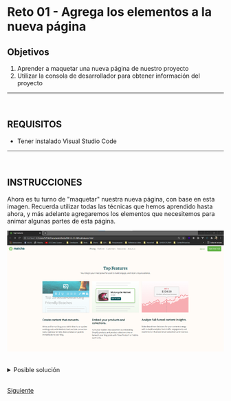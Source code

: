 # Reto 01 - Agrega los elementos a la nueva página

## Objetivos
1. Aprender a maquetar una nueva página de nuestro proyecto
2. Utilizar la consola de desarrollador para obtener información del proyecto

---
<br/>

## REQUISITOS
- Tener instalado Visual Studio Code

---
<br/>

## INSTRUCCIONES

Ahora es tu turno de "maquetar" nuestra nueva página, con base en esta imagen. Recuerda utilizar todas las técnicas que hemos aprendido hasta ahora, y más adelante agregaremos los elementos que necesitemos para animar algunas partes de esta página.

![Página de About Us completa.](../assets/AboutUsCompleta.png)

<br/>

<details>
  <summary>Posible solución</summary>

En nuestro archivo `aboutUs.html`, debemos insertar la estuctura de HTML 5:

```html
<!DOCTYPE html>
<html lang="en">
<head>
  <meta charset="UTF-8">
  <meta http-equiv="X-UA-Compatible" content="IE=edge">
  <meta name="viewport" content="width=device-width, initial-scale=1.0">
  <title>Document</title>
</head>
<body>

</body>
</html>
```

::PRO-TIP
Si usas VS Code, puedes teclear al inicio del archivo `.html` vacío el símbolo **"!"**, y dar la tecla **TAB**. Como la herramienta Emmet está activa por default en VS Code, esto inyectará todos los elementos básicos de un archivo `.html` a tu archivo vacío.

Ahora, hay que insertar varias cosas para que nuestra nueva página funcione como las páginas anteriores que ya están funcionando.

Primero, insertemos responsividad y el CSS de Bootstrap:

```html
<!DOCTYPE html>
<html lang="en">
<head>
  <meta charset="UTF-8">
  <meta http-equiv="X-UA-Compatible" content="IE=edge">
  <meta name="viewport" content="width=device-width, initial-scale=1.0, user-scalable=no">
  <link href="https://cdn.jsdelivr.net/npm/bootstrap@5.1.3/dist/css/bootstrap.min.css" rel="stylesheet"
    integrity="sha384-1BmE4kWBq78iYhFldvKuhfTAU6auU8tT94WrHftjDbrCEXSU1oBoqyl2QvZ6jIW3" crossorigin="anonymous">
  <title>Document</title>
</head>
<body>

</body>
</html>
```

Segundo, insertemos el script JS de Bootstrap definido en su sección de instalación. Usaremos la versión **Bundle**. También insertaremos las fuentes y el archivo de estilos que resultará de compilar nuestro archivo `aboutUs.scss`.

```html
<!DOCTYPE html>
<html lang="en">
<head>
  <meta charset="UTF-8">
  <meta http-equiv="X-UA-Compatible" content="IE=edge">
  <meta name="viewport" content="width=device-width, initial-scale=1.0, user-scalable=no">
  <link href="https://cdn.jsdelivr.net/npm/bootstrap@5.1.3/dist/css/bootstrap.min.css" rel="stylesheet"
    integrity="sha384-1BmE4kWBq78iYhFldvKuhfTAU6auU8tT94WrHftjDbrCEXSU1oBoqyl2QvZ6jIW3" crossorigin="anonymous">
  <link rel="preconnect" href="https://fonts.googleapis.com">
  <link rel="preconnect" href="https://fonts.gstatic.com" crossorigin>
  <link
    href="https://fonts.googleapis.com/css2?family=Alegreya:wght@500;700;900&family=Slabo+27px&family=Open+Sans&display=swap"
    rel="stylesheet">
  <link rel="stylesheet" href="./aboutUs.css">
  <title>Document</title>
</head>
<body>

  <script src="https://cdn.jsdelivr.net/npm/bootstrap@5.1.3/dist/js/bootstrap.bundle.min.js"
    integrity="sha384-ka7Sk0Gln4gmtz2MlQnikT1wXgYsOg+OMhuP+IlRH9sENBO0LRn5q+8nbTov4+1p"
    crossorigin="anonymous"></script>
</body>
</html>
```

Tercero, agreguemos la barra de navegación y modifiquemos sus enlaces para que se ajuste a lo que ya tenemos trabajando. Tambien cambiaremos el título de la página.

```html
<!DOCTYPE html>
<html lang="en">
<head>
  <meta charset="UTF-8">
  <meta http-equiv="X-UA-Compatible" content="IE=edge">
  <meta name="viewport" content="width=device-width, initial-scale=1.0, user-scalable=no">
  <link href="https://cdn.jsdelivr.net/npm/bootstrap@5.1.3/dist/css/bootstrap.min.css" rel="stylesheet"
    integrity="sha384-1BmE4kWBq78iYhFldvKuhfTAU6auU8tT94WrHftjDbrCEXSU1oBoqyl2QvZ6jIW3" crossorigin="anonymous">
  <link rel="preconnect" href="https://fonts.googleapis.com">
  <link rel="preconnect" href="https://fonts.gstatic.com" crossorigin>
  <link
    href="https://fonts.googleapis.com/css2?family=Alegreya:wght@500;700;900&family=Slabo+27px&family=Open+Sans&display=swap"
    rel="stylesheet">
  <link rel="stylesheet" href="./aboutUs.css">
  <title>About us</title>
</head>
<body>

  <nav class="navbar navbar-expand-lg navbar-light fixed-top">
    <div class="container-fluid">
      <a class="navbar-brand" href="./index.html">
        <img src="https://getmatcha.com/wp-content/themes/getmatcha/img/footer_logo.svg" />
      </a>
      <button class="navbar-toggler" type="button" data-bs-toggle="collapse" data-bs-target="#navbarSupportedContent"
        aria-controls="navbarSupportedContent" aria-expanded="false" aria-label="Toggle navigation">
        <span class="navbar-toggler-icon"></span>
      </button>
      <div class="collapse navbar-collapse" id="navbarSupportedContent">
        <ul class="navbar-nav mx-auto mb-2 mb-lg-0">
          <li class="nav-item">
            <a class="nav-link active" aria-current="page" href="./pricing.html">Pricing</a>
          </li>

          <li class="nav-item">
            <a class="nav-link" href="#">Platform</a>
          </li>

          <li class="nav-item">
            <a class="nav-link" href="#">Customers</a>
          </li>

          <li class="nav-item">
            <a class="nav-link" href="#">Resources</a>
          </li>

          <li class="nav-item">
            <a class="nav-link" href="#">About us</a>
          </li>

        </ul>
        <form class="signup-form actions">
          <a href="#">Sign In</a>
          <button>Start Free Trial</button>
        </form>
      </div>
    </div>
  </nav>


  <script src="https://cdn.jsdelivr.net/npm/bootstrap@5.1.3/dist/js/bootstrap.bundle.min.js"
    integrity="sha384-ka7Sk0Gln4gmtz2MlQnikT1wXgYsOg+OMhuP+IlRH9sENBO0LRn5q+8nbTov4+1p"
    crossorigin="anonymous"></script>
</body>
</html>
```

Cuarto, agreguemos los estilos que corresponden a nuestra página y barra de navegación, en el archivo `scss/aboutUs.scss`. Recuerda que debes arrancar el compilador en la terminal, en el directorio base del proyecto:

```text
> sass --watch scss/aboutUs.scss aboutUs.css
```

Ahora puedes insertar el SCSS y verás como va cambiando los estilos en la pantalla.

```css

body {
  background-color: #fffbf7 !important;
  margin: 0;
  font-family: "Open Sans", sans-serif;
}

.navbar {
  background-color: #fffbf7;
  text-align: center;
  color: #025157;
  font-weight: 500;

  ul {
    padding: 0;
  }
}

.actions {
  text-align: right;
  font-size: 14px;

  & > * {
    margin: 0 10px;
  }

  a {
    color: #67b54b;
  }

  button {
    background-color: #67b54b;
    color: white;
    padding: 12px 14px;
    border: 0;
    border-radius: 5px;
  }
}


```

<br/>

Quinto, agreguemos nuestro contenido. Puedes observar en [la página de Matcha](https://getmatcha.com) los estilos aproximados que necesitamos. Puedes practicar también tu dominio de Bootstrap para agregar este contenido. Como ahora estás maquetando, tus conocimientos de Flexbox y CSS Grid serán de mucha utilidad, y los trucos que aprendiste en este módulo te ayudarán también.

<br />

```html
<section class="top-features">
    <div class="container">
      <div class="row">
        <div class="col-md-12">
          <header class="section-title">
            <h1 class="header--alt">Top Features</h1>
            <p>Your blog is your most powerful asset to build, engage, and retain a loyal audience.</p>
          </header>
        </div>
      </div>

      <div class="row">
        <div class="col-md-4">
          <div class="feature__cont">
            <div class="feature__img shadow-sm">
              <img src="https://getmatcha.com/wp-content/uploads/2020/08/Group-376-1.png" alt="">
            </div>
            <a class="feature__title__anchor" href="https://getmatcha.com/blog-creator/#feature-block-1">
              <h3 class="feature__title">Create content that converts.</h3>
            </a>
            <p>
              Write and format blog posts within Matcha or update existing posts with Matcha’s lead and sale conversion
              tools. Optimize for SEO, then schedule or publish immediately to your blog.
            </p>
          </div>
        </div>

        <div class="col-md-4">
          <div class="feature__cont">
            <div class="feature__img">
              <img src="https://getmatcha.com/wp-content/uploads/2020/08/Group-381.png" alt="">
            </div>
            <a class="feature__title__anchor" href="https://getmatcha.com/blog-creator/#feature-block-2">
              <h3 class="feature__title">Embed your products and collections.</h3>
            </a>
            <p>Turn your readers into customers by embedding Shopify products and product collections into or beneath
              your blog posts with “View Product” or “Add to Cart” CTAs.</p>
          </div>
        </div>

        <div class="col-md-4">
          <div class="feature__cont">
            <div class="feature__img">
              <img src="https://getmatcha.com/wp-content/uploads/2020/08/Group-406-1.png" alt="">
            </div>
            <a class="feature__title__anchor" href="https://getmatcha.com/blog-creator/#feature-block-7">
              <h3 class="feature__title">Analyze full-funnel content insights.</h3>
            </a>
            <p>Make data-driven decisions for your content strategy with in-depth analytics, from traffic, engagement,
              and read time to influenced email subscribers and revenue.</p>
            <p></p>
          </div>
        </div>
      </div>
    </div>
  </section>

```
<br/>

Y en el archivo scss/aboutUs.scss:

<br/>

```css
/* Aqui van los estilos que copiamos de las otras páginas que funcionan */

.top-features {
  padding: 30px 0 65px;
  margin-top: 150px;
}

.section-title {
  text-align: center;
  margin-bottom: 60px;

  h1 {
    color: #025157;
    font-family: 'Alegreya', serif;
    font-weight: 700;
  }
}

.feature__img {
  img {
    width: 100%;
  }
}

.feature__title__anchor {
  text-decoration: none;
  color: inherit;
  font-weight: 500;
  font-size: 24px;

  .feature__title {
    margin-top: 50px;
    font-weight: 500;
    font-size: 24px;
    font-family: 'Open Sans',sans-serif;
    margin-bottom: 35px;
    text-decoration: none;
    color: inherit;
  }
}

```
<br/>
Ahora, la página debe verse similar a:

![Página de About Us completa.](../assets/AboutUsCompleta.png)

<br/>
</details>

<br/>

[Siguiente](../Ejemplo-02/README.md)